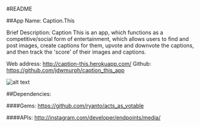 #README

##App Name: Caption.This

Brief Description: Caption This is an app, which functions as a competitive/social form of entertainment, which allows users to find and post images, create captions for them, upvote and downvote the captions, and then track the 'score' of their images and captions.

Web address: http://caption-this.herokuapp.com/
Github: https://github.com/jdwmurph/caption_this_app

![alt text](caption_this.tiff "Logo Title Text 1")

##Dependencies:
  
####Gems:
  https://github.com/ryanto/acts_as_votable

####APIs:
  http://instagram.com/developer/endpoints/media/
